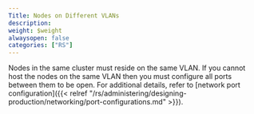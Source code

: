 ```yaml
---
Title: Nodes on Different VLANs
description: 
weight: $weight
alwaysopen: false
categories: ["RS"]
---
```

Nodes in the same cluster must reside on the same VLAN. If you cannot
host the nodes on the same VLAN then you must configure all ports
between them to be open. For additional details, refer to [network port
configuration]({{< relref "/rs/administering/designing-production/networking/port-configurations.md" >}}).
